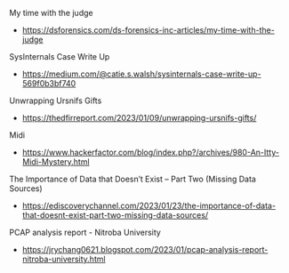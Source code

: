 My time with the judge
- https://dsforensics.com/ds-forensics-inc-articles/my-time-with-the-judge

SysInternals Case Write Up
- https://medium.com/@catie.s.walsh/sysinternals-case-write-up-569f0b3bf740

Unwrapping Ursnifs Gifts
- https://thedfirreport.com/2023/01/09/unwrapping-ursnifs-gifts/

Midi
- https://www.hackerfactor.com/blog/index.php?/archives/980-An-Itty-Midi-Mystery.html

The Importance of Data that Doesn’t Exist – Part Two (Missing Data Sources)
- https://ediscoverychannel.com/2023/01/23/the-importance-of-data-that-doesnt-exist-part-two-missing-data-sources/

PCAP analysis report - Nitroba University
- https://jrychang0621.blogspot.com/2023/01/pcap-analysis-report-nitroba-university.html
